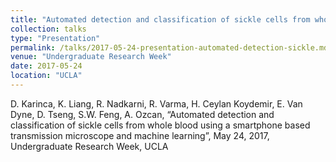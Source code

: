 ```yaml
---
title: "Automated detection and classification of sickle cells from whole blood using a smartphone based transmission microscope and machine learning"
collection: talks
type: "Presentation"
permalink: /talks/2017-05-24-presentation-automated-detection-sickle.md
venue: "Undergraduate Research Week"
date: 2017-05-24
location: "UCLA"
---
```


D. Karinca, K. Liang, R. Nadkarni, R. Varma, H. Ceylan Koydemir, E. Van Dyne, D. Tseng, S.W. Feng, A. Ozcan, “Automated detection and classification of sickle cells from whole blood using a smartphone based transmission microscope and machine learning”, May 24, 2017, Undergraduate Research Week, UCLA